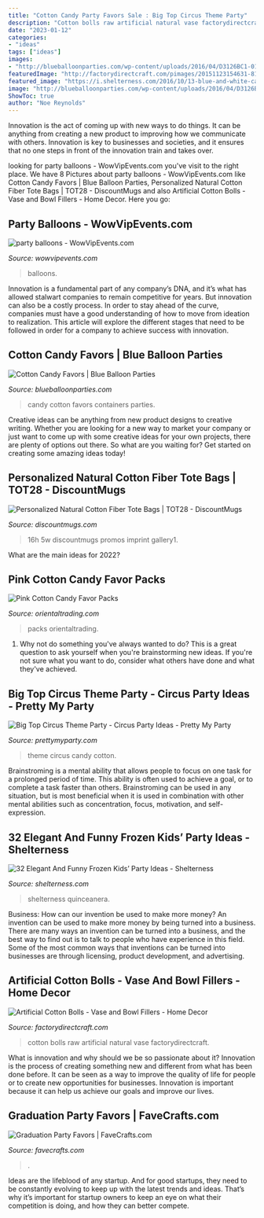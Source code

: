 ```yaml
---
title: "Cotton Candy Party Favors Sale : Big Top Circus Theme Party"
description: "Cotton bolls raw artificial natural vase factorydirectcraft"
date: "2023-01-12"
categories:
- "ideas"
tags: ["ideas"]
images:
- "http://blueballoonparties.com/wp-content/uploads/2016/04/D3126BC1-01B8-4975-B0A6-29D47EB282F4-e1484604765143.jpg"
featuredImage: "http://factorydirectcraft.com/pimages/20151123154631-811399/artificial_cotton_bolls_1.jpg"
featured_image: "https://i.shelterness.com/2016/10/13-blue-and-white-candy-at-a-Frozen-birthday-party.jpg"
image: "http://blueballoonparties.com/wp-content/uploads/2016/04/D3126BC1-01B8-4975-B0A6-29D47EB282F4-e1484604765143.jpg"
ShowToc: true
author: "Noe Reynolds"
---
```



Innovation is the act of coming up with new ways to do things. It can be anything from creating a new product to improving how we communicate with others. Innovation is key to businesses and societies, and it ensures that no one steps in front of the innovation train and takes over.

	

		
looking for party balloons - WowVipEvents.com you've visit to the right place. We have 8 Pictures about party balloons - WowVipEvents.com like Cotton Candy Favors | Blue Balloon Parties, Personalized Natural Cotton Fiber Tote Bags | TOT28 - DiscountMugs and also Artificial Cotton Bolls - Vase and Bowl Fillers - Home Decor. Here you go:
		
    
## Party Balloons - WowVipEvents.com

<img loading=lazy src="https://wowvipevents.com/wp-content/uploads/2013/07/party-balloons.jpg" onerror="this.onerror=null;this.src='https://tse1.mm.bing.net/th?id=OIP.XbRpdeCbp2PB3FuDyKh8UAHaEb&amp;pid=15.1';" alt="party balloons - WowVipEvents.com">

_Source: wowvipevents.com_

>balloons. 

	

Innovation is a fundamental part of any company’s DNA, and it’s what has allowed stalwart companies to remain competitive for years. But innovation can also be a costly process. In order to stay ahead of the curve, companies must have a good understanding of how to move from ideation to realization. This article will explore the different stages that need to be followed in order for a company to achieve success with innovation.

    
## Cotton Candy Favors | Blue Balloon Parties

<img loading=lazy src="http://blueballoonparties.com/wp-content/uploads/2016/04/D3126BC1-01B8-4975-B0A6-29D47EB282F4-e1484604765143.jpg" onerror="this.onerror=null;this.src='https://tse1.mm.bing.net/th?id=OIP.Q2FaIN1mPyzp0o3UJm77uAHaJ4&amp;pid=15.1';" alt="Cotton Candy Favors | Blue Balloon Parties">

_Source: blueballoonparties.com_

>candy cotton favors containers parties. 

	

Creative ideas can be anything from new product designs to creative writing. Whether you are looking for a new way to market your company or just want to come up with some creative ideas for your own projects, there are plenty of options out there. So what are you waiting for? Get started on creating some amazing ideas today!

    
## Personalized Natural Cotton Fiber Tote Bags | TOT28 - DiscountMugs

<img loading=lazy src="http://www.discountmugs.com/product-images/gallery-zoom/678854_natural-cotton-tote-bag-tot28-natural.jpg" onerror="this.onerror=null;this.src='https://tse3.mm.bing.net/th?id=OIP.LVG_jRmApiYxHZrACWYSBgHaHa&amp;pid=15.1';" alt="Personalized Natural Cotton Fiber Tote Bags | TOT28 - DiscountMugs">

_Source: discountmugs.com_

>16h 5w discountmugs promos imprint gallery1. 

	

What are the main ideas for 2022?
 

    
## Pink Cotton Candy Favor Packs

<img loading=lazy src="https://s7.orientaltrading.com/is/image/OrientalTrading/13954417?$PDP_VIEWER_IMAGE$" onerror="this.onerror=null;this.src='https://tse3.mm.bing.net/th?id=OIP.xQGPyHYC9U-FD8909VncjgHaHa&amp;pid=15.1';" alt="Pink Cotton Candy Favor Packs">

_Source: orientaltrading.com_

>packs orientaltrading. 

	

1. Why not do something you've always wanted to do? This is a great question to ask yourself when you're brainstorming new ideas. If you're not sure what you want to do, consider what others have done and what they've achieved.

    
## Big Top Circus Theme Party - Circus Party Ideas - Pretty My Party

<img loading=lazy src="https://zolpwsuwoq-flywheel.netdna-ssl.com/wp-content/uploads/2018/07/Cotton-Candy.jpg" onerror="this.onerror=null;this.src='https://tse4.mm.bing.net/th?id=OIP.F4gK7TKmwMbNirFFJtTFsQHaLH&amp;pid=15.1';" alt="Big Top Circus Theme Party - Circus Party Ideas - Pretty My Party">

_Source: prettymyparty.com_

>theme circus candy cotton. 

	

Brainstroming is a mental ability that allows people to focus on one task for a prolonged period of time. This ability is often used to achieve a goal, or to complete a task faster than others. Brainstroming can be used in any situation, but is most beneficial when it is used in combination with other mental abilities such as concentration, focus, motivation, and self-expression.

    
## 32 Elegant And Funny Frozen Kids’ Party Ideas - Shelterness

<img loading=lazy src="https://i.shelterness.com/2016/10/13-blue-and-white-candy-at-a-Frozen-birthday-party.jpg" onerror="this.onerror=null;this.src='https://tse3.mm.bing.net/th?id=OIP.rKgutsAI4butSwKw_3SMagHaNJ&amp;pid=15.1';" alt="32 Elegant And Funny Frozen Kids’ Party Ideas - Shelterness">

_Source: shelterness.com_

>shelterness quinceanera. 

	

Business: How can our invention be used to make more money?
An invention can be used to make more money by being turned into a business. There are many ways an invention can be turned into a business, and the best way to find out is to talk to people who have experience in this field. Some of the most common ways that inventions can be turned into businesses are through licensing, product development, and advertising.

    
## Artificial Cotton Bolls - Vase And Bowl Fillers - Home Decor

<img loading=lazy src="http://factorydirectcraft.com/pimages/20151123154631-811399/artificial_cotton_bolls_1.jpg" onerror="this.onerror=null;this.src='https://tse2.mm.bing.net/th?id=OIP.UWI4cNlOz3ZyK0y85E9gRQHaHa&amp;pid=15.1';" alt="Artificial Cotton Bolls - Vase and Bowl Fillers - Home Decor">

_Source: factorydirectcraft.com_

>cotton bolls raw artificial natural vase factorydirectcraft. 

	

What is innovation and why should we be so passionate about it?
Innovation is the process of creating something new and different from what has been done before. It can be seen as a way to improve the quality of life for people or to create new opportunities for businesses. Innovation is important because it can help us achieve our goals and improve our lives.

    
## Graduation Party Favors | FaveCrafts.com

<img loading=lazy src="https://irepo.primecp.com/2020/05/450929/1590496984_272636_Large500_ID-3743443.jpg?v=3743443" onerror="this.onerror=null;this.src='https://tse3.mm.bing.net/th?id=OIP.11okST54APDGk0Iq7zeGdgHaJ_&amp;pid=15.1';" alt="Graduation Party Favors | FaveCrafts.com">

_Source: favecrafts.com_

>. 

	

Ideas are the lifeblood of any startup. And for good startups, they need to be constantly evolving to keep up with the latest trends and ideas. That’s why it’s important for startup owners to keep an eye on what their competition is doing, and how they can better compete.

